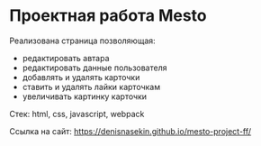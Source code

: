 # Проектная работа Mesto
Реализована страница позволяющая:
- редактировать автара
- редактировать данные пользователя
- добавлять и удалять карточки
- ставить и удалять лайки карточкам
- увеличивать картинку карточки

Стек: html, css, javascript, webpack

Ссылка на сайт:
https://denisnasekin.github.io/mesto-project-ff/
